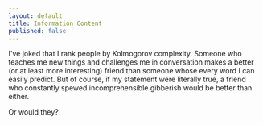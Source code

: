 ```yaml
---
layout: default
title: Information Content
published: false
---
```


I've joked that I rank people by Kolmogorov complexity. Someone who teaches me new things and challenges me in conversation makes a better (or at least more interesting) friend than someone whose every word I can easily predict. But of course, if my statement were literally true, a friend who constantly spewed incomprehensible gibberish would be better than either.

Or would they?